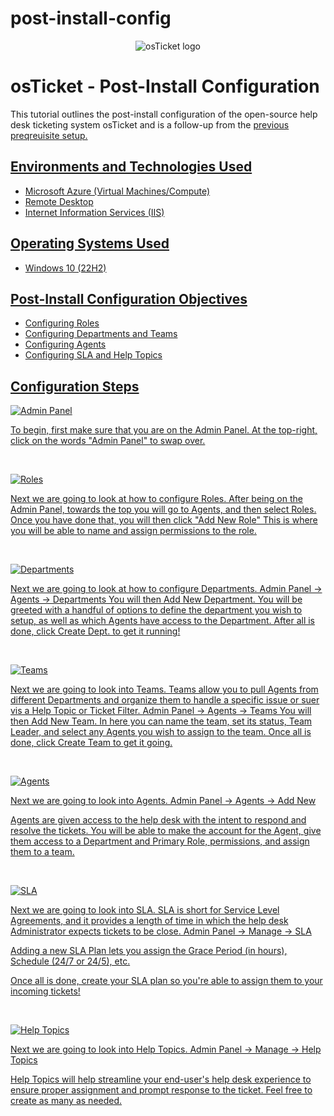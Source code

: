 # post-install-config
<p align="center">
<img src="https://i.imgur.com/Clzj7Xs.png" alt="osTicket logo"/>
</p>

<h1>osTicket - Post-Install Configuration</h1>
This tutorial outlines the post-install configuration of the open-source help desk ticketing system osTicket and is a follow-up from the <a href="https://github.com/Hillpaw/osticket-prereqs/"> previous preqreuisite setup.


<h2>Environments and Technologies Used</h2>

- Microsoft Azure (Virtual Machines/Compute)
- Remote Desktop
- Internet Information Services (IIS)

<h2>Operating Systems Used </h2>

- Windows 10</b> (22H2)

<h2>Post-Install Configuration Objectives</h2>

- Configuring Roles
- Configuring Departments and Teams
- Configuring Agents
- Configuring SLA and Help Topics

<h2>Configuration Steps</h2>

<p>
<img src="https://i.imgur.com/bNMytwg.png" alt="Admin Panel"/>
</p>
<p>
To begin, first make sure that you are on the Admin Panel. At the top-right, click on the words "Admin Panel" to swap over.
</p>
<br />

<p>
<img src="https://i.imgur.com/CVZNIpg.png" alt="Roles"/>
</p>
<p>
Next we are going to look at how to configure Roles.
After being on the Admin Panel, towards the top you will go to Agents, and then select Roles.
Once you have done that, you will then click "Add New Role"
This is where you will be able to name and assign permissions to the role.
</p>
<br />

<p>
<img src="https://i.imgur.com/pzkt9Vl.png" alt="Departments"/>
</p>
<p>
Next we are going to look at how to configure Departments.
Admin Panel -> Agents -> Departments 
You will then Add New Department. You will be greeted with a handful of options to define the department you wish to setup, as well as which Agents have access to the Department. After all is done, click Create Dept. to get it running!
</p>
<br />

<p>
<img src="https://i.imgur.com/uM4ghq5.png" alt="Teams"/>
</p>
<p>
Next we are going to look into Teams. Teams allow you to pull Agents from different Departments and organize them to handle a specific issue or suer vis a Help Topic or Ticket Filter.
Admin Panel -> Agents -> Teams
You will then Add New Team. In here you can name the team, set its status, Team Leader, and select any Agents you wish to assign to the team. Once all is done, click Create Team to get it going.
</p>
<br />

<p>
<img src="https://i.imgur.com/duuPqYX.png" alt="Agents"/>
</p>
<p>
Next we are going to look into Agents. 
Admin Panel -> Agents -> Add New

Agents are given access to the help desk with the intent to respond and resolve the tickets. You will be able to make the account for the Agent, give them access to a Department and Primary Role, permissions, and assign them to a team.
</p>
<br />

<p>
<img src="https://i.imgur.com/8MSXFjk.png" alt="SLA"/>
</p>
<p>
Next we are going to look into SLA. SLA is short for Service Level Agreements, and it provides a length of time in which the help desk Administrator expects tickets to be close.
Admin Panel -> Manage -> SLA

Adding a new SLA Plan lets you assign the Grace Period (in hours), Schedule (24/7 or 24/5), etc. 

Once all is done, create your SLA plan so you're able to assign them to your incoming tickets!

</p>
<br />
<p>
<img src="https://i.imgur.com/oneR6AY.png" alt="Help Topics"/>
</p>
<p>
Next we are going to look into Help Topics. 
Admin Panel -> Manage -> Help Topics

Help Topics will help streamline your end-user's help desk experience to ensure proper assignment and prompt response to the ticket. Feel free to create as many as needed.
<br />
